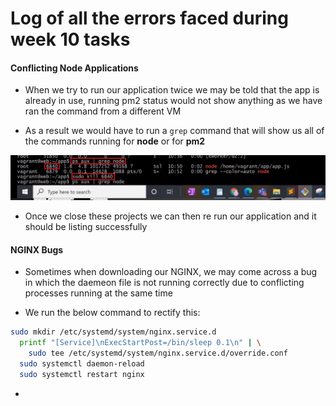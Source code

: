 # Log of all the errors faced during week 10 tasks



#### Conflicting Node Applications

- When we try to run our application twice we may be told that the app is already in use,
running pm2 status would not show anything as we have ran the command from a different VM

- As a result we would have to run a ```grep``` command that will show us all of the commands running
for **node** or for **pm2**

![](/images/Using-Grep-To-See-Node-App.png)

- Once we close these projects we can then re run our application and it should be
listing successfully


#### NGINX Bugs

- Sometimes when downloading our NGINX, we may come across a bug in which the daemeon file
is not running correctly due to conflicting processes running at the same time

- We run the below command to rectify this:

```bash
sudo mkdir /etc/systemd/system/nginx.service.d
  printf "[Service]\nExecStartPost=/bin/sleep 0.1\n" | \
    sudo tee /etc/systemd/system/nginx.service.d/override.conf
  sudo systemctl daemon-reload
  sudo systemctl restart nginx
```

-
